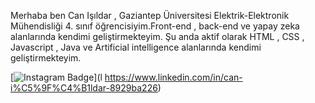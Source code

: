 Merhaba ben Can Işıldar , Gaziantep Üniversitesi Elektrik-Elektronik Mühendisliği 4. sınıf öğrencisiyim.Front-end , back-end ve yapay zeka alanlarında kendimi geliştirmekteyim.
Şu anda aktif olarak  HTML , CSS , Javascript , Java ve Artificial intelligence alanlarında kendimi geliştirmekteyim.






[![Instagram Badge](https://img.shields.io/badge/-Instagram-C13584?style=flat-quare&labelColor=C13584&logo=instagram&logoColor=white&link=link)](l https://www.linkedin.com/in/can-i%C5%9F%C4%B1ldar-8929ba226)
